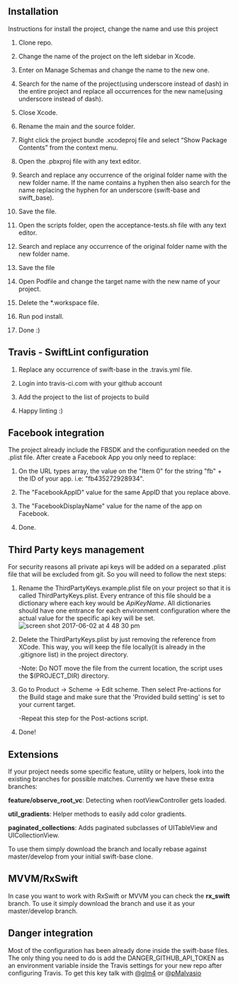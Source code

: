## Installation

Instructions for install the project, change the name and use this project

1) Clone repo. 

2) Change the name of the project on the left sidebar in Xcode. 

3) Enter on Manage Schemas and change the name to the new one. 

4) Search for the name of the project(using underscore instead of dash) in the entire project and replace all occurrences for the new name(using underscore instead of dash).

5) Close Xcode. 

6) Rename the main and the source folder. 

7) Right click the project bundle .xcodeproj file and select “Show Package Contents” from the context menu. 

8) Open the .pbxproj file with any text editor. 

9) Search and replace any occurrence of the original folder name with the new folder name. If the name contains a hyphen then also search for the name replacing the hyphen for an underscore (swift-base and swift_base). 

10) Save the file.

11) Open the scripts folder, open the acceptance-tests.sh file with any text editor.

12) Search and replace any occurrence of the original folder name with the new folder name. 

13) Save the file 

14) Open Podfile and change the target name with the new name of your project.

15) Delete the *.workspace file. 

16) Run pod install. 

17) Done :)


## Travis - SwiftLint configuration

1) Replace any occurrence of swift-base in the .travis.yml file.

2) Login into travis-ci.com with your github account

3) Add the project to the list of projects to build

4) Happy linting :)

## Facebook integration

The project already include the FBSDK and the configuration needed on the .plist file. After create a Facebook App you only need to replace:

1) On the URL types array, the value on the "Item 0" for the string "fb" + the ID of your app. i.e: "fb435272928934".

2) The "FacebookAppID" value for the same AppID that you replace above.

3) The "FacebookDisplayName" value for the name of the app on Facebook.

4) Done.

## Third Party keys management 

For security reasons all private api keys will be added on a separated .plist file that will be excluded from git. So you will need to follow the next steps:

1) Rename the ThirdPartyKeys.example.plist file on your project so that it is called ThirdPartyKeys.plist.
  Every entrance of this file should be a dictionary where each key would be *ApiKeyName*. 
  All dictionaries should have one entrance for each environment configuration where the actual value for the specific api key will be set.
  ![screen shot 2017-06-02 at 4 48 30 pm](https://cloud.githubusercontent.com/assets/16453725/26742399/e39db67a-47b3-11e7-9ce6-fd2c894748dd.png)

2) Delete the ThirdPartyKeys.plist by just removing the reference from XCode. This way, you will keep the file locally(it is already in the .gitignore list) in the project directory.

    -Note: Do NOT move the file from the current location, the script uses the $(PROJECT_DIR) directory.

3) Go to Product -> Scheme -> Edit scheme. Then select Pre-actions for the Build stage and make sure that the 'Provided build setting' is set to your current target.
    
    -Repeat this step for the Post-actions script. 

4) Done!

## Extensions

If your project needs some specific feature, utility or helpers, look into the existing branches for possible matches. 
Currently we have these extra branches:

**feature/observe_root_vc**: Detecting when rootViewController gets loaded.

**util_gradients**: Helper methods to easily add color gradients.

**paginated_collections**: Adds paginated subclasses of UITableView and UICollectionView.

To use them simply download the branch and locally rebase against master/develop from your initial swift-base clone.

## MVVM/RxSwift

In case you want to work with RxSwift or MVVM you can check the **rx_swift** branch.
To use it simply download the branch and use it as your master/develop branch.

## Danger integration

Most of the configuration has been already done inside the swift-base files. The only thing you need to do is add the DANGER_GITHUB_API_TOKEN as an environment variable inside the Travis settings for your new repo after configuring Travis. To get this key talk with [@glm4](https://github.com/glm4) or [@pMalvasio](https://github.com/pmalvasio)
